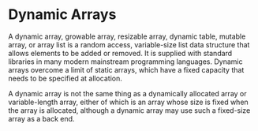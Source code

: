 # Dynamic Arrays #

A dynamic array, growable array, resizable array, dynamic table, mutable array, or array list is a random access, variable-size list data structure that allows elements to be added or removed. It is supplied with standard libraries in many modern mainstream programming languages. Dynamic arrays overcome a limit of static arrays, which have a fixed capacity that needs to be specified at allocation.

A dynamic array is not the same thing as a dynamically allocated array or variable-length array, either of which is an array whose size is fixed when the array is allocated, although a dynamic array may use such a fixed-size array as a back end.
